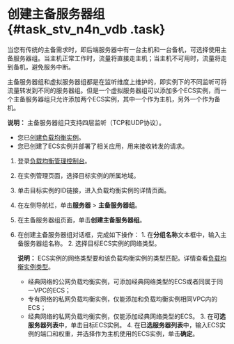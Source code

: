 # 创建主备服务器组 {#task_stv_n4n_vdb .task}

当您有传统的主备需求时，即后端服务器中有一台主机和一台备机，可选择使用主备服务器组。当主机正常工作时，流量将直接走主机；当主机不可用时，流量将走到备机，避免服务中断。

主备服务器组和虚拟服务器组都是在监听维度上维护的，即实例下的不同监听可将流量转发到不同的服务器组。但是一个虚拟服务器组可以添加多个ECS实例，而一个主备服务器组只允许添加两个ECS实例，其中一个作为主机，另外一个作为备机。

**说明：** 主备服务器组只支持四层监听（TCP和UDP协议）。

-   您已[创建负载均衡实例](cn.zh-CN/用户指南/负载均衡实例/创建负载均衡实例.md#)。
-   您已创建了ECS实例并部署了相关应用，用来接收转发的请求。

1.   登录[负载均衡管理控制台](https://slbnew.console.aliyun.com/?spm=5176.2020520102.1002.d10slb.Nu53OX#/list/cn-hangzhou)。 
2.   在实例管理页面，选择目标实例的所属地域。 
3.   单击目标实例的ID链接，进入负载均衡实例的详情页面。 
4.   在左侧导航栏，单击**服务器** \> **主备服务器组**。 
5.   在主备服务器组页面，单击**创建主备服务器组**。 
6.   在创建主备服务器组对话框，完成如下操作： 
    1.   在**分组名称**文本框中，输入主备服务器组名称。 
    2.   选择目标ECS实例的网络类型。 

        **说明：** ECS实例的网络类型要和该负载均衡实例的类型匹配。详情查看[负载均衡实例类型](cn.zh-CN/用户指南/负载均衡实例/什么是负载均衡实例.md#)。

        -   经典网络的公网负载均衡实例，可添加经典网络类型的ECS或者同属于同一VPC的ECS；
        -   专有网络的私网负载均衡实例，仅能添加和负载均衡实例相同VPC内的ECS；
        -   经典网络的私网负载均衡实例，仅能添加经典网络类型的ECS。
    3.   在**可选服务器列表**中，单击目标ECS实例。 
    4.   在**已选服务器列表**中，输入ECS实例的端口和权重，并选择作为主机使用的ECS实例，单击**确定**。 

